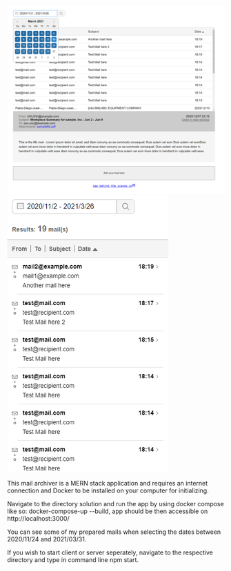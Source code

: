 ![Desktop Version](./client/src/assets/screenshot1.png)
![Mobile Version](./client/src/assets/screenshot2.png)

This mail archiver is a MERN stack application and requires an internet connection and Docker to be installed on your computer for initializing.

Navigate to the directory solution and run the app by using docker compose like so: docker-compose-up --build, app should be then accessible on http://localhost:3000/

You can see some of my prepared mails when selecting the dates between 2020/11/24 and 2021/03/31.

If you wish to start client or server seperately, navigate to the respective directory and type in command line npm start.